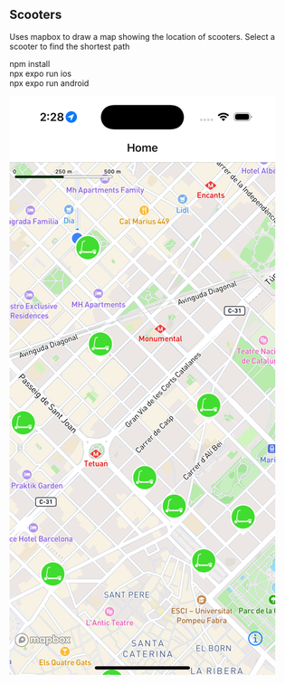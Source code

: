 ## Scooters

Uses mapbox to draw a map
showing the location of scooters.
Select a scooter to find the shortest
path

npm install  
npx expo run ios  
npx expo run android

![](screenshot.png)
